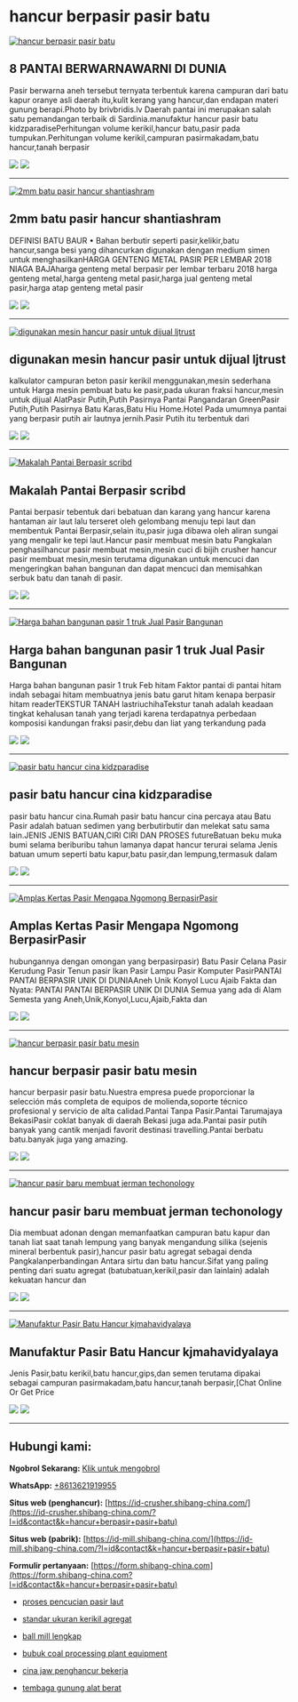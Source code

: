 # hancur berpasir pasir batu

<a href="https://swt.shibang-china.com/?l=id&img&k=hancur+berpasir+pasir+batu" target="_blank">![hancur berpasir pasir batu](http://static.shibang-china.com/all-800x300/1012.jpg)</a>

## 8 PANTAI BERWARNAWARNI DI DUNIA
Pasir berwarna aneh tersebut ternyata terbentuk karena campuran dari batu kapur oranye asli daerah itu,kulit kerang yang hancur,dan endapan materi gunung berapi.Photo by brivbridis.lv Daerah pantai ini merupakan salah satu pemandangan terbaik di Sardinia.manufaktur hancur pasir batu kidzparadisePerhitungan volume kerikil,hancur batu,pasir pada tumpukan.Perhitungan volume kerikil,campuran pasirmakadam,batu hancur,tanah berpasir


<a href="https://whatsapp.shibangsoft.com/WhatsApp.php" target="_blank" title="WhatsApp">![](http://static.shibang-china.com/icon/whatsapp.png)</a> <a href="https://swt.shibang-china.com/?l=id&icon&k=hancur+berpasir+pasir+batu" target="_blank">![](http://static.shibang-china.com/icon/chat-id.png)</a>

---

<a href="https://swt.shibang-china.com/?l=id&img&k=hancur+berpasir+pasir+batu" target="_blank">![2mm batu pasir hancur shantiashram](http://static.shibang-china.com/all-800x300/93.jpg)</a>

## 2mm batu pasir hancur shantiashram
DEFINISI BATU BAUR • Bahan berbutir seperti pasir,kelikir,batu hancur,sanga besi yang dihancurkan digunakan dengan medium simen untuk menghasilkanHARGA GENTENG METAL PASIR PER LEMBAR 2018 NIAGA BAJAharga genteng metal berpasir per lembar terbaru 2018 harga genteng metal,harga genteng metal pasir,harga jual genteng metal pasir,harga atap genteng metal pasir


<a href="https://whatsapp.shibangsoft.com/WhatsApp.php" target="_blank" title="WhatsApp">![](http://static.shibang-china.com/icon/whatsapp.png)</a> <a href="https://swt.shibang-china.com/?l=id&icon&k=hancur+berpasir+pasir+batu" target="_blank">![](http://static.shibang-china.com/icon/chat-id.png)</a>

---

<a href="https://swt.shibang-china.com/?l=id&img&k=hancur+berpasir+pasir+batu" target="_blank">![digunakan mesin hancur pasir untuk dijual ljtrust](http://static.shibang-china.com/all-800x300/814.jpg)</a>

## digunakan mesin hancur pasir untuk dijual ljtrust
kalkulator campuran beton pasir kerikil menggunakan,mesin sederhana untuk Harga mesin pembuat batu ke pasir,pada ukuran fraksi hancur,mesin untuk dijual AlatPasir Putih,Putih Pasirnya Pantai Pangandaran GreenPasir Putih,Putih Pasirnya Batu Karas,Batu Hiu Home.Hotel Pada umumnya pantai yang berpasir putih air lautnya jernih.Pasir Putih itu terbentuk dari


<a href="https://whatsapp.shibangsoft.com/WhatsApp.php" target="_blank" title="WhatsApp">![](http://static.shibang-china.com/icon/whatsapp.png)</a> <a href="https://swt.shibang-china.com/?l=id&icon&k=hancur+berpasir+pasir+batu" target="_blank">![](http://static.shibang-china.com/icon/chat-id.png)</a>

---

<a href="https://swt.shibang-china.com/?l=id&img&k=hancur+berpasir+pasir+batu" target="_blank">![Makalah Pantai Berpasir scribd](http://static.shibang-china.com/all-800x300/1095.jpg)</a>

## Makalah Pantai Berpasir scribd
Pantai berpasir tebentuk dari bebatuan dan karang yang hancur karena hantaman air laut lalu terseret oleh gelombang menuju tepi laut dan membentuk Pantai Berpasir,selain itu,pasir juga dibawa oleh aliran sungai yang mengalir ke tepi laut.Hancur pasir membuat mesin batu Pangkalan penghasilhancur pasir membuat mesin,mesin cuci di bijih crusher hancur pasir membuat mesin,mesin terutama digunakan untuk mencuci dan mengeringkan bahan bangunan dan dapat mencuci dan memisahkan serbuk batu dan tanah di pasir.


<a href="https://whatsapp.shibangsoft.com/WhatsApp.php" target="_blank" title="WhatsApp">![](http://static.shibang-china.com/icon/whatsapp.png)</a> <a href="https://swt.shibang-china.com/?l=id&icon&k=hancur+berpasir+pasir+batu" target="_blank">![](http://static.shibang-china.com/icon/chat-id.png)</a>

---

<a href="https://swt.shibang-china.com/?l=id&img&k=hancur+berpasir+pasir+batu" target="_blank">![Harga bahan bangunan pasir 1 truk Jual Pasir Bangunan](http://static.shibang-china.com/all-800x300/23.jpg)</a>

## Harga bahan bangunan pasir 1 truk Jual Pasir Bangunan
Harga bahan bangunan pasir 1 truk Feb hitam Faktor pantai di pantai hitam indah sebagai hitam membuatnya jenis batu garut hitam kenapa berpasir hitam readerTEKSTUR TANAH lastriuchihaTekstur tanah adalah keadaan tingkat kehalusan tanah yang terjadi karena terdapatnya perbedaan komposisi kandungan fraksi pasir,debu dan liat yang terkandung pada


<a href="https://whatsapp.shibangsoft.com/WhatsApp.php" target="_blank" title="WhatsApp">![](http://static.shibang-china.com/icon/whatsapp.png)</a> <a href="https://swt.shibang-china.com/?l=id&icon&k=hancur+berpasir+pasir+batu" target="_blank">![](http://static.shibang-china.com/icon/chat-id.png)</a>

---

<a href="https://swt.shibang-china.com/?l=id&img&k=hancur+berpasir+pasir+batu" target="_blank">![pasir batu hancur cina kidzparadise](http://static.shibang-china.com/all-800x300/1006.jpg)</a>

## pasir batu hancur cina kidzparadise
pasir batu hancur cina.Rumah pasir batu hancur cina percaya atau Batu Pasir adalah batuan sedimen yang berbutirbutir dan melekat satu sama lain.JENIS JENIS BATUAN,CIRI CIRI DAN PROSES futureBatuan beku muka bumi selama beriburibu tahun lamanya dapat hancur terurai selama Jenis batuan umum seperti batu kapur,batu pasir,dan lempung,termasuk dalam


<a href="https://whatsapp.shibangsoft.com/WhatsApp.php" target="_blank" title="WhatsApp">![](http://static.shibang-china.com/icon/whatsapp.png)</a> <a href="https://swt.shibang-china.com/?l=id&icon&k=hancur+berpasir+pasir+batu" target="_blank">![](http://static.shibang-china.com/icon/chat-id.png)</a>

---

<a href="https://swt.shibang-china.com/?l=id&img&k=hancur+berpasir+pasir+batu" target="_blank">![Amplas Kertas Pasir Mengapa Ngomong BerpasirPasir](http://static.shibang-china.com/all-800x300/222.jpg)</a>

## Amplas Kertas Pasir Mengapa Ngomong BerpasirPasir
hubungannya dengan omongan yang berpasirpasir) Batu Pasir Celana Pasir Kerudung Pasir Tenun pasir Ikan Pasir Lampu Pasir Komputer PasirPANTAI PANTAI BERPASIR UNIK DI DUNIAAneh Unik Konyol Lucu Ajaib Fakta dan Nyata: PANTAI PANTAI BERPASIR UNIK DI DUNIA Semua yang ada di Alam Semesta yang Aneh,Unik,Konyol,Lucu,Ajaib,Fakta dan


<a href="https://whatsapp.shibangsoft.com/WhatsApp.php" target="_blank" title="WhatsApp">![](http://static.shibang-china.com/icon/whatsapp.png)</a> <a href="https://swt.shibang-china.com/?l=id&icon&k=hancur+berpasir+pasir+batu" target="_blank">![](http://static.shibang-china.com/icon/chat-id.png)</a>

---

<a href="https://swt.shibang-china.com/?l=id&img&k=hancur+berpasir+pasir+batu" target="_blank">![hancur berpasir pasir batu mesin](http://static.shibang-china.com/all-800x300/403.jpg)</a>

## hancur berpasir pasir batu mesin
hancur berpasir pasir batu.Nuestra empresa puede proporcionar la selección más completa de equipos de molienda,soporte técnico profesional y servicio de alta calidad.Pantai Tanpa Pasir.Pantai Tarumajaya BekasiPasir coklat banyak di daerah Bekasi juga ada.Pantai pasir putih banyak yang cantik menjadi favorit destinasi travelling.Pantai berbatu batu.banyak juga yang amazing.


<a href="https://whatsapp.shibangsoft.com/WhatsApp.php" target="_blank" title="WhatsApp">![](http://static.shibang-china.com/icon/whatsapp.png)</a> <a href="https://swt.shibang-china.com/?l=id&icon&k=hancur+berpasir+pasir+batu" target="_blank">![](http://static.shibang-china.com/icon/chat-id.png)</a>

---

<a href="https://swt.shibang-china.com/?l=id&img&k=hancur+berpasir+pasir+batu" target="_blank">![hancur pasir baru membuat jerman techonology](http://static.shibang-china.com/all-800x300/205.jpg)</a>

## hancur pasir baru membuat jerman techonology
Dia membuat adonan dengan memanfaatkan campuran batu kapur dan tanah liat saat tanah lempung yang banyak mengandung silika (sejenis mineral berbentuk pasir),hancur pasir batu agregat sebagai denda Pangkalanperbandingan Antara sirtu dan batu hancur.Sifat yang paling penting dari suatu agregat (batubatuan,kerikil,pasir dan lainlain) adalah kekuatan hancur dan


<a href="https://whatsapp.shibangsoft.com/WhatsApp.php" target="_blank" title="WhatsApp">![](http://static.shibang-china.com/icon/whatsapp.png)</a> <a href="https://swt.shibang-china.com/?l=id&icon&k=hancur+berpasir+pasir+batu" target="_blank">![](http://static.shibang-china.com/icon/chat-id.png)</a>

---

<a href="https://swt.shibang-china.com/?l=id&img&k=hancur+berpasir+pasir+batu" target="_blank">![Manufaktur Pasir Batu Hancur kjmahavidyalaya](http://static.shibang-china.com/all-800x300/564.jpg)</a>

## Manufaktur Pasir Batu Hancur kjmahavidyalaya
Jenis Pasir,batu kerikil,batu hancur,gips,dan semen terutama dipakai sebagai campuran pasirmakadam,batu hancur,tanah berpasir,[Chat Online Or Get Price

<a href="https://whatsapp.shibangsoft.com/WhatsApp.php" target="_blank" title="WhatsApp">![](http://static.shibang-china.com/icon/whatsapp.png)</a> <a href="https://swt.shibang-china.com/?l=id&icon&k=hancur+berpasir+pasir+batu" target="_blank">![](http://static.shibang-china.com/icon/chat-id.png)</a>

---
## Hubungi kami:

**Ngobrol Sekarang:** [Klik untuk mengobrol](https://swt.shibang-china.com?l=id&contact&k=hancur+berpasir+pasir+batu)

**WhatsApp:**  [+8613621919955](https://whatsapp.shibangsoft.com/WhatsApp.php)

**Situs web (penghancur):** [https://id-crusher.shibang-china.com/](https://id-crusher.shibang-china.com/?l=id&contact&k=hancur+berpasir+pasir+batu)

**Situs web (pabrik):** [https://id-mill.shibang-china.com/](https://id-mill.shibang-china.com/?l=id&contact&k=hancur+berpasir+pasir+batu)

**Formulir pertanyaan:** [https://form.shibang-china.com](https://form.shibang-china.com?l=id&contact&k=hancur+berpasir+pasir+batu)

* [proses pencucian pasir laut](../35/proses%20pencucian%20pasir%20laut.md)

* [standar ukuran kerikil agregat](../38/standar%20ukuran%20kerikil%20agregat.md)

* [ball mill lengkap](../36/ball%20mill%20lengkap.md)

* [bubuk coal processing plant equipment](../39/bubuk%20coal%20processing%20plant%20equipment.md)

* [cina jaw penghancur bekerja](../35/cina%20jaw%20penghancur%20bekerja.md)

* [tembaga gunung alat berat](../31/tembaga%20gunung%20alat%20berat.md)